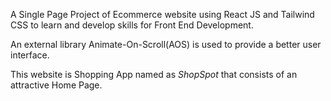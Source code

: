 A Single Page Project of Ecommerce website using React JS and Tailwind CSS to learn and develop skills for Front End Development.

An external library Animate-On-Scroll(AOS) is used to provide a better user interface.

This website is Shopping App named as *ShopSpot* that consists of an attractive Home Page.
